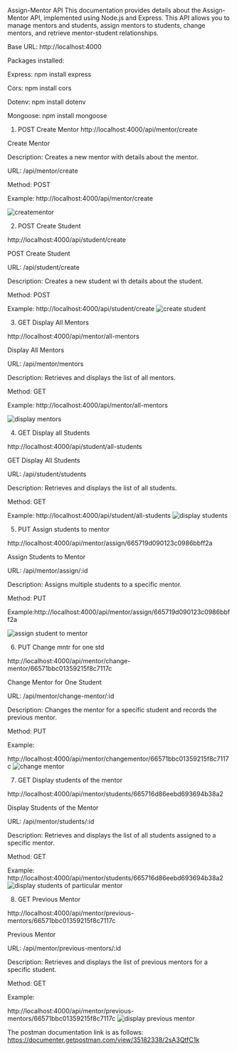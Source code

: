 Assign-Mentor API
This documentation provides details about the Assign-Mentor API, implemented using Node.js and Express. This API allows you to manage mentors and students, assign mentors to students, change mentors, and retrieve mentor-student relationships.

Base URL: http://localhost:4000

Packages installed:

Express: npm install express

Cors: npm install cors

Dotenv: npm install dotenv

Mongoose: npm install mongoose

1. POST Create Mentor
http://localhost:4000/api/mentor/create

Create Mentor

Description: Creates a new mentor with details about the mentor.

URL: /api/mentor/create

Method: POST

Example: http://localhost:4000/api/mentor/create

![creatementor](https://github.com/dineshkumar-mb/Nodejs-assignmentor/assets/166787277/239d075a-8acc-4226-a49c-f10d08ab08c5)


2. POST Create Student

http://localhost:4000/api/student/create

POST Create Student

URL: /api/student/create

Description: Creates a new student wi
th details about the student.

Method: POST

Example: http://localhost:4000/api/student/create
![create student](https://github.com/dineshkumar-mb/Nodejs-assignmentor/assets/166787277/0286b7e1-dc37-47ea-b694-ba1be041e264)

3. GET Display All Mentors

http://localhost:4000/api/mentor/all-mentors

Display All Mentors

URL: /api/mentor/mentors

Description: Retrieves and displays the list of all mentors.

Method: GET

Example: http://localhost:4000/api/mentor/all-mentors

![display mentors](https://github.com/dineshkumar-mb/Nodejs-assignmentor/assets/166787277/265431dc-7e62-41c9-8848-505548c0bce7)

4. GET Display all Students

http://localhost:4000/api/student/all-students

GET Display All Students

URL: /api/student/students

Description: Retrieves and displays the list of all students.

Method: GET

Example: http://localhost:4000/api/student/all-students
![display students](https://github.com/dineshkumar-mb/Nodejs-assignmentor/assets/166787277/e2cb1c18-9deb-49d2-ab51-e693bfccf4df)


5. PUT Assign students to mentor

http://localhost:4000/api/mentor/assign/665719d090123c0986bbff2a

Assign Students to Mentor

URL: /api/mentor/assign/:id

Description: Assigns multiple students to a specific mentor.

Method: PUT

Example:http://localhost:4000/api/mentor/assign/665719d090123c0986bbff2a

![assign student to mentor](https://github.com/dineshkumar-mb/Nodejs-assignmentor/assets/166787277/cb552f17-fc2f-4918-b4e6-4498c634cf06)

6. PUT Change mntr for one std

http://localhost:4000/api/mentor/change-mentor/66571bbc01359215f8c7117c

Change Mentor for One Student

URL: /api/mentor/change-mentor/:id

Description: Changes the mentor for a specific student and records the previous mentor.

Method: PUT

Example:

http://localhost:4000/api/mentor/changementor/66571bbc01359215f8c7117c
![change mentor](https://github.com/dineshkumar-mb/Nodejs-assignmentor/assets/166787277/9f88b163-f909-4966-a39a-e0b0d9abadaf)


7. GET Display students of the mentor

http://localhost:4000/api/mentor/students/665716d86eebd693694b38a2

Display Students of the Mentor

URL: /api/mentor/students/:id

Description: Retrieves and displays the list of all students assigned to a specific mentor.

Method: GET

Example: http://localhost:4000/api/mentor/students/665716d86eebd693694b38a2
![display students of particular mentor](https://github.com/dineshkumar-mb/Nodejs-assignmentor/assets/166787277/44b64fa4-fea7-41c4-8415-48b999c45ccd)


8. GET Previous Mentor

http://localhost:4000/api/mentor/previous-mentors/66571bbc01359215f8c7117c

Previous Mentor

URL: /api/mentor/previous-mentors/:id

Description: Retrieves and displays the list of previous mentors for a specific student.

Method: GET

Example:

http://localhost:4000/api/mentor/previous-mentors/66571bbc01359215f8c7117c
![display previous mentor](https://github.com/dineshkumar-mb/Nodejs-assignmentor/assets/166787277/e8c6c772-f63a-4996-99e8-2b8259e2fa95)


The postman documentation link is as follows: https://documenter.getpostman.com/view/35182338/2sA3QtfC1k
